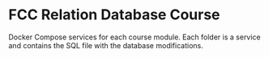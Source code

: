 # FCC Relation Database Course

Docker Compose services for each course module.
Each folder is a service and contains the SQL file with the database modifications.
